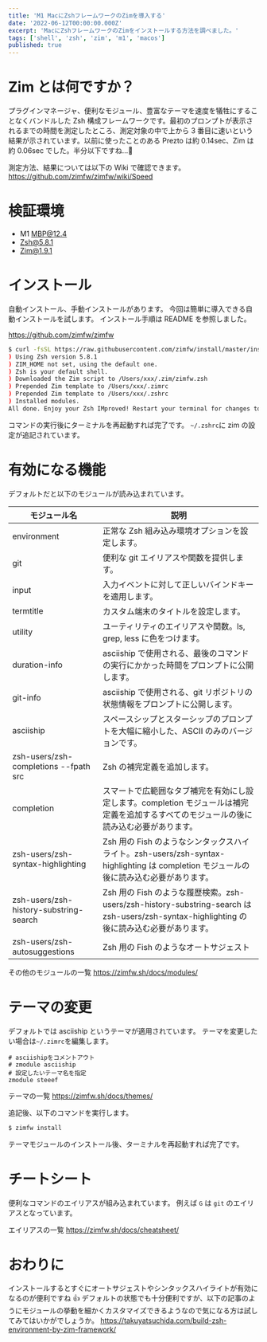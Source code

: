 ```yaml
---
title: 'M1 MacにZshフレームワークのZimを導入する'
date: '2022-06-12T00:00:00.000Z'
excerpt: 'MacにZshフレームワークのZimをインストールする方法を調べました。'
tags: ['shell', 'zsh', 'zim', 'm1', 'macos']
published: true
---
```


# Zim とは何ですか？

プラグインマネージャ、便利なモジュール、豊富なテーマを速度を犠牲にすることなくバンドルした Zsh 構成フレームワークです。最初のプロンプトが表示されるまでの時間を測定したところ、測定対象の中で上から 3 番目に速いという結果が示されています。以前に使ったことのある Prezto は約 0.14sec、Zim は約 0.06sec でした。半分以下ですね…🤔

測定方法、結果については以下の Wiki で確認できます。
https://github.com/zimfw/zimfw/wiki/Speed

# 検証環境

- M1 MBP@12.4
- Zsh@5.8.1
- Zim@1.9.1

# インストール

自動インストール、手動インストールがあります。
今回は簡単に導入できる自動インストールを試します。
インストール手順は README を参照しました。

https://github.com/zimfw/zimfw

```sh
$ curl -fsSL https://raw.githubusercontent.com/zimfw/install/master/install.zsh | zsh
) Using Zsh version 5.8.1
) ZIM_HOME not set, using the default one.
) Zsh is your default shell.
) Downloaded the Zim script to /Users/xxx/.zim/zimfw.zsh
) Prepended Zim template to /Users/xxx/.zimrc
) Prepended Zim template to /Users/xxx/.zshrc
) Installed modules.
All done. Enjoy your Zsh IMproved! Restart your terminal for changes to take effect.
```

コマンドの実行後にターミナルを再起動すれば完了です。
`~/.zshrc`に zim の設定が追記されています。

# 有効になる機能

デフォルトだと以下のモジュールが読み込まれています。

| モジュール名                           | 説明                                                                                                                                       |
| -------------------------------------- | ------------------------------------------------------------------------------------------------------------------------------------------ |
| environment                            | 正常な Zsh 組み込み環境オプションを設定します。                                                                                            |
| git                                    | 便利な git エイリアスや関数を提供します。                                                                                                  |
| input                                  | 入力イベントに対して正しいバインドキーを適用します。                                                                                       |
| termtitle                              | カスタム端末のタイトルを設定します。                                                                                                       |
| utility                                | ユーティリティのエイリアスや関数。ls, grep, less に色をつけます。                                                                          |
| duration-info                          | asciiship で使用される、最後のコマンドの実行にかかった時間をプロンプトに公開します。                                                       |
| git-info                               | asciiship で使用される、git リポジトリの状態情報をプロンプトに公開します。                                                                 |
| asciiship                              | スペースシップとスターシップのプロンプトを大幅に縮小した、ASCII のみのバージョンです。                                                     |
| zsh-users/zsh-completions --fpath src  | Zsh の補完定義を追加します。                                                                                                               |
| completion                             | スマートで広範囲なタブ補完を有効にし設定します。completion モジュールは補完定義を追加するすべてのモジュールの後に読み込む必要があります。  |
| zsh-users/zsh-syntax-highlighting      | Zsh 用の Fish のようなシンタックスハイライト。zsh-users/zsh-syntax-highlighting は completion モジュールの後に読み込む必要があります。     |
| zsh-users/zsh-history-substring-search | Zsh 用の Fish のような履歴検索。zsh-users/zsh-history-substring-search は zsh-users/zsh-syntax-highlighting の後に読み込む必要があります。 |
| zsh-users/zsh-autosuggestions          | Zsh 用の Fish のようなオートサジェスト                                                                                                     |

その他のモジュールの一覧
https://zimfw.sh/docs/modules/

# テーマの変更

デフォルトでは asciiship というテーマが適用されています。
テーマを変更したい場合は`~/.zimrc`を編集します。

```sh:.zimrc
# asciishipをコメントアウト
# zmodule asciiship
# 設定したいテーマ名を指定
zmodule steeef
```

テーマの一覧
https://zimfw.sh/docs/themes/

追記後、以下のコマンドを実行します。

```sh
$ zimfw install
```

テーマモジュールのインストール後、ターミナルを再起動すれば完了です。

# チートシート

便利なコマンドのエイリアスが組み込まれています。
例えば `G` は `git` のエイリアスとなっています。

エイリアスの一覧
https://zimfw.sh/docs/cheatsheet/

# おわりに

インストールするとすぐにオートサジェストやシンタックスハイライトが有効になるのが便利ですね 👍
デフォルトの状態でも十分便利ですが、以下の記事のようにモジュールの挙動を細かくカスタマイズできるようなので気になる方は試してみてはいかがでしょうか。
https://takuyatsuchida.com/build-zsh-environment-by-zim-framework/
